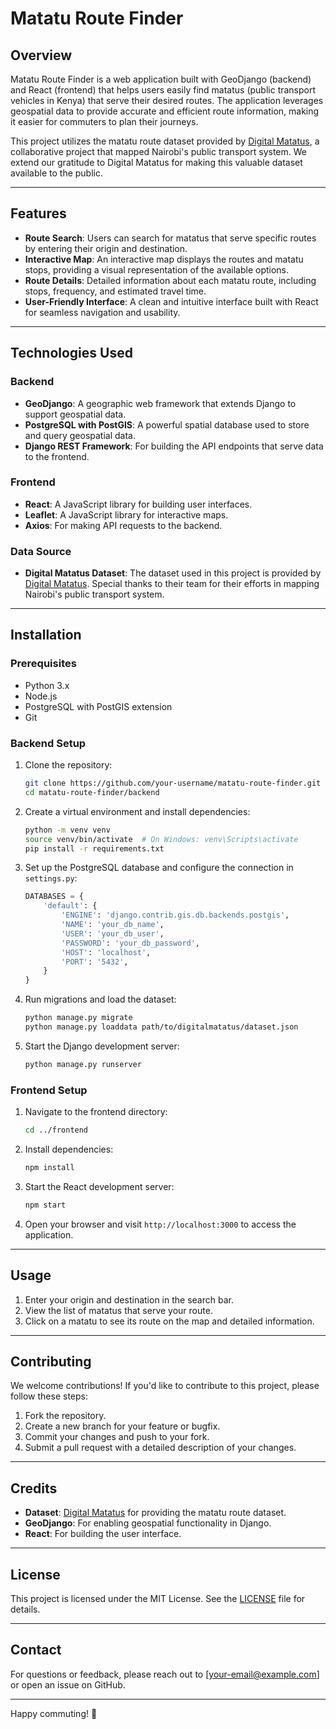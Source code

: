 # Matatu Route Finder

## Overview

Matatu Route Finder is a web application built with GeoDjango (backend) and React (frontend) that helps users easily find matatus (public transport vehicles in Kenya) that serve their desired routes. The application leverages geospatial data to provide accurate and efficient route information, making it easier for commuters to plan their journeys.

This project utilizes the matatu route dataset provided by [Digital Matatus](https://www.digitalmatatus.com/), a collaborative project that mapped Nairobi's public transport system. We extend our gratitude to Digital Matatus for making this valuable dataset available to the public.

---

## Features

- **Route Search**: Users can search for matatus that serve specific routes by entering their origin and destination.
- **Interactive Map**: An interactive map displays the routes and matatu stops, providing a visual representation of the available options.
- **Route Details**: Detailed information about each matatu route, including stops, frequency, and estimated travel time.
- **User-Friendly Interface**: A clean and intuitive interface built with React for seamless navigation and usability.

---

## Technologies Used

### Backend
- **GeoDjango**: A geographic web framework that extends Django to support geospatial data.
- **PostgreSQL with PostGIS**: A powerful spatial database used to store and query geospatial data.
- **Django REST Framework**: For building the API endpoints that serve data to the frontend.

### Frontend
- **React**: A JavaScript library for building user interfaces.
- **Leaflet**: A JavaScript library for interactive maps.
- **Axios**: For making API requests to the backend.

### Data Source
- **Digital Matatus Dataset**: The dataset used in this project is provided by [Digital Matatus](https://www.digitalmatatus.com/). Special thanks to their team for their efforts in mapping Nairobi's public transport system.

---

## Installation

### Prerequisites
- Python 3.x
- Node.js
- PostgreSQL with PostGIS extension
- Git

### Backend Setup
1. Clone the repository:
   ```bash
   git clone https://github.com/your-username/matatu-route-finder.git
   cd matatu-route-finder/backend
   ```

2. Create a virtual environment and install dependencies:
   ```bash
   python -m venv venv
   source venv/bin/activate  # On Windows: venv\Scripts\activate
   pip install -r requirements.txt
   ```

3. Set up the PostgreSQL database and configure the connection in `settings.py`:
   ```python
   DATABASES = {
       'default': {
           'ENGINE': 'django.contrib.gis.db.backends.postgis',
           'NAME': 'your_db_name',
           'USER': 'your_db_user',
           'PASSWORD': 'your_db_password',
           'HOST': 'localhost',
           'PORT': '5432',
       }
   }
   ```

4. Run migrations and load the dataset:
   ```bash
   python manage.py migrate
   python manage.py loaddata path/to/digitalmatatus/dataset.json
   ```

5. Start the Django development server:
   ```bash
   python manage.py runserver
   ```

### Frontend Setup
1. Navigate to the frontend directory:
   ```bash
   cd ../frontend
   ```

2. Install dependencies:
   ```bash
   npm install
   ```

3. Start the React development server:
   ```bash
   npm start
   ```

4. Open your browser and visit `http://localhost:3000` to access the application.

---

## Usage
1. Enter your origin and destination in the search bar.
2. View the list of matatus that serve your route.
3. Click on a matatu to see its route on the map and detailed information.

---

## Contributing
We welcome contributions! If you'd like to contribute to this project, please follow these steps:
1. Fork the repository.
2. Create a new branch for your feature or bugfix.
3. Commit your changes and push to your fork.
4. Submit a pull request with a detailed description of your changes.

---

## Credits
- **Dataset**: [Digital Matatus](https://www.digitalmatatus.com/) for providing the matatu route dataset.
- **GeoDjango**: For enabling geospatial functionality in Django.
- **React**: For building the user interface.

---

## License
This project is licensed under the MIT License. See the [LICENSE](LICENSE) file for details.

---

## Contact
For questions or feedback, please reach out to [your-email@example.com] or open an issue on GitHub.

---

Happy commuting! 🚌
